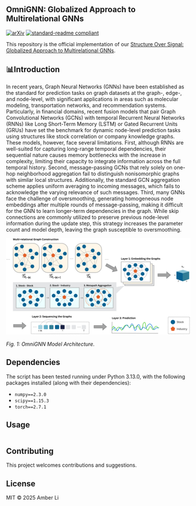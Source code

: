 ## OmniGNN: Globalized Approach to Multirelational GNNs

[![arXiv](https://img.shields.io/badge/arXiv_paper-2502.1903-A82121?labelColor=5D5D5D)](https://drive.google.com/file/d/1tEP-hnOzikhs5X4bJmCRFy7TeKR0sZsK/view?usp=sharing) [![standard-readme compliant](https://img.shields.io/badge/project_page%20-%20?link=https%3A%2F%2Faruzhanabill.github.io%2Fcsuremm-gnn%2F)](https://aruzhanabill.github.io/csuremm-gnn/) 

This repository is the official implementation of our [Structure Over Signal: Globalized Approach to Multirelational GNNs][paper].

[paper]: https://drive.google.com/file/d/1tEP-hnOzikhs5X4bJmCRFy7TeKR0sZsK/view?usp=sharing


## 📊Introduction 
In recent years, Graph Neural Networks (GNNs) have been established as the standard for prediction tasks on graph datasets at the graph-, edge-, and node-level, with significant applications in areas such as molecular modeling, transportation networks, and recommendation systems. Particularly, in financial domains, recent fusion models that pair Graph Convolutional Networks (GCNs) with temporal Recurrent Neural Networks (RNNs) like Long Short-Term Memory (LSTM) or Gated Recurrent Units (GRUs) have set the benchmark for dynamic node-level prediction tasks using structures like stock correlation or company knowledge graphs. These models, however, face several limitations. First, although RNNs are well-suited for capturing long-range temporal dependencies, their sequential nature causes memory bottlenecks with the increase in complexity, limiting their capacity to integrate information across the full temporal history. Second, message-passing GCNs that rely solely on one-hop neighborhood aggregation fail to distinguish nonisomorphic graphs with similar local structures. Additionally, the standard GCN aggregation scheme applies uniform averaging to incoming messages, which fails to acknowledge the varying relevance of such messages. Third, many GNNs face the challenge of oversmoothing, generating homogeneous node embeddings after multiple rounds of message-passing, making it difficult for the GNN to learn longer-term dependencies in the graph. While skip connections are commonly utilized to preserve previous node-level information during the update step, this strategy increases the parameter count and model depth, leaving the graph susceptible to oversmoothing. 

![Alt text](OmniGNN.png)

*Fig. 1: OmniGNN Model Architecture.*

## Dependencies 
The script has been tested running under Python 3.13.0, with the following packages installed (along with their dependencies):
* `numpy==2.3.0`
* `scipy==1.15.3`
* `torch==2.7.1`

## Usage

```sh
```


## Contributing
This project welcomes contributions and suggestions. 

## License

MIT © 2025 Amber Li
